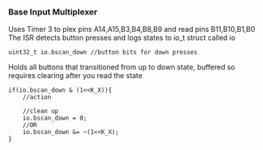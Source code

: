 ### Base Input Multiplexer
Uses Timer 3 to plex pins A14,A15,B3,B4,B8,B9  and read pins B11,B10,B1,B0
The ISR detects button presses and logs states to io_t struct called io

	uint32_t io.bscan_down //button bits for down presses

Holds all buttons that transitioned from up to down state, buffered so requires clearing after you read the state

	if(io.bscan_down & (1<<K_X)){
		//action

		//clean up
		io.bscan_down = 0;
		//OR
		io.bscan_down &= ~(1<<K_X);
	}

<!-- ### Soft I2S uses timer  -->
